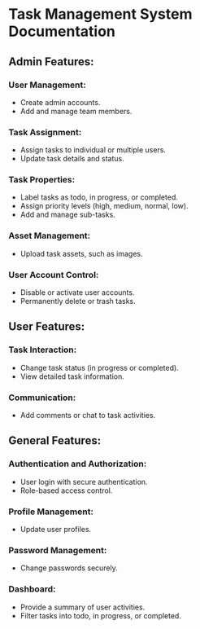 # Task Management System Documentation

## Admin Features:

### User Management:

- Create admin accounts.
- Add and manage team members.

### Task Assignment:

- Assign tasks to individual or multiple users.
- Update task details and status.

### Task Properties:

- Label tasks as todo, in progress, or completed.
- Assign priority levels (high, medium, normal, low).
- Add and manage sub-tasks.

### Asset Management:

- Upload task assets, such as images.

### User Account Control:

- Disable or activate user accounts.
- Permanently delete or trash tasks.

## User Features:

### Task Interaction:

- Change task status (in progress or completed).
- View detailed task information.

### Communication:

- Add comments or chat to task activities.

## General Features:

### Authentication and Authorization:

- User login with secure authentication.
- Role-based access control.

### Profile Management:

- Update user profiles.

### Password Management:

- Change passwords securely.

### Dashboard:

- Provide a summary of user activities.
- Filter tasks into todo, in progress, or completed.
